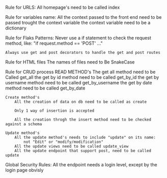 Rule for URLS:
    All homepage's need to be called index

Rule for variables name:
    All the context passed to the front end need to be passed trought the context variable
    the context variable need to be a dictionary

Rule for Flaks Patterns:
    Never use a if statement to check the request method, like:
        "if request.method == 'POST' ..."
    
    Always use get and post decorators to handle the get and post routes

Rule for HTML files
    The names of files need to Be SnakeCase

Rule for CRUD process
    READ METHOD's
        The get all method need to be Called get_all
        the get by id  method need to be called get_by_id
        the get by username method  need to be called get_by_username
        the get by date method need to be called get_by_date

    Create method's
        All the creation of data on db need to be called as create
        
        Only 1 way of insertion is accepted

        All the creation throgh the insert method need to be checked against a schema
    
    Update method's
        All the update method's needs to include "update" on its name:
            not "Edit" or "modify/modification"
        All the update views need to be called update_view
        All the update endpoint that support post, need to be called update
        
Global Security Rules:
    All the endpoint needs a login level, except by the login page obvisly
    